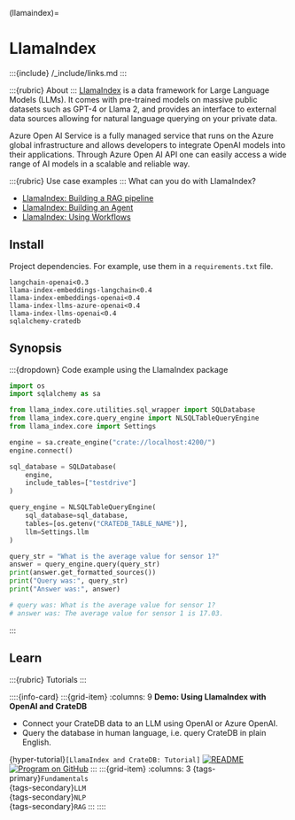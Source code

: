 (llamaindex)=
# LlamaIndex

:::{include} /_include/links.md
:::

:::{rubric} About
:::
[LlamaIndex] is a data framework for Large Language Models (LLMs). It comes with
pre-trained models on massive public datasets such as GPT-4 or Llama 2, and
provides an interface to external data sources allowing for natural language
querying on your private data.

Azure Open AI Service is a fully managed service that runs on the Azure global
infrastructure and allows developers to integrate OpenAI models into their
applications. Through Azure Open AI API one can easily access a wide range of
AI models in a scalable and reliable way.

:::{rubric} Use case examples
:::
What can you do with LlamaIndex?

- [LlamaIndex: Building a RAG pipeline]
- [LlamaIndex: Building an Agent]
- [LlamaIndex: Using Workflows]


## Install
Project dependencies. For example, use them in a `requirements.txt` file.
```shell
langchain-openai<0.3
llama-index-embeddings-langchain<0.4
llama-index-embeddings-openai<0.4
llama-index-llms-azure-openai<0.4
llama-index-llms-openai<0.4
sqlalchemy-cratedb
```

## Synopsis

:::{dropdown} Code example using the LlamaIndex package
```python
import os
import sqlalchemy as sa

from llama_index.core.utilities.sql_wrapper import SQLDatabase
from llama_index.core.query_engine import NLSQLTableQueryEngine
from llama_index.core import Settings

engine = sa.create_engine("crate://localhost:4200/")
engine.connect()

sql_database = SQLDatabase(
    engine, 
    include_tables=["testdrive"]
)

query_engine = NLSQLTableQueryEngine(
    sql_database=sql_database,
    tables=[os.getenv("CRATEDB_TABLE_NAME")],
    llm=Settings.llm
)

query_str = "What is the average value for sensor 1?"
answer = query_engine.query(query_str)
print(answer.get_formatted_sources())
print("Query was:", query_str)
print("Answer was:", answer)

# query was: What is the average value for sensor 1?
# answer was: The average value for sensor 1 is 17.03.
```
:::


## Learn

:::{rubric} Tutorials
:::

::::{info-card}
:::{grid-item}
:columns: 9
**Demo: Using LlamaIndex with OpenAI and CrateDB**

- Connect your CrateDB data to an LLM using OpenAI or Azure OpenAI.
- Query the database in human language,
  i.e. query CrateDB in plain English.

{hyper-tutorial}`[LlamaIndex and CrateDB: Tutorial]`
[![README](https://img.shields.io/badge/Open-README-darkblue?logo=GitHub)][LlamaIndex and CrateDB: Code Examples]
[![Program on GitHub](https://img.shields.io/badge/Open%20on-GitHub-darkgreen?logo=GitHub)][llamaindex-nlquery-github]
:::
:::{grid-item}
:columns: 3
{tags-primary}`Fundamentals` \
{tags-secondary}`LLM` \
{tags-secondary}`NLP` \
{tags-secondary}`RAG`
:::
::::



[LlamaIndex]: https://www.llamaindex.ai/framework
[LlamaIndex: Building a RAG pipeline]: https://docs.llamaindex.ai/en/stable/understanding/rag/
[LlamaIndex: Building an Agent]: https://docs.llamaindex.ai/en/stable/understanding/agent/
[LlamaIndex: Using Workflows]: https://docs.llamaindex.ai/en/stable/understanding/workflows/
[LlamaIndex and CrateDB: Code Examples]: https://github.com/crate/cratedb-examples/tree/main/topic/machine-learning/llama-index
[LlamaIndex and CrateDB: Tutorial]: https://community.cratedb.com/t/how-to-connect-your-cratedb-data-to-llm-with-llamaindex-and-azure-openai/1612
[llamaindex-nlquery-github]: https://github.com/crate/cratedb-examples/blob/main/topic/machine-learning/llama-index/demo_nlsql.py
